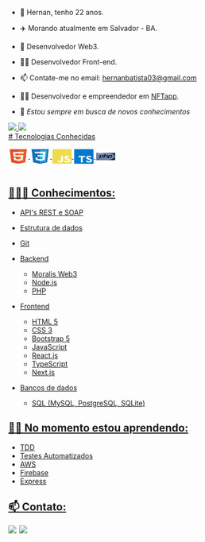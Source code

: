- 👨‍ ‍Hernan, tenho 22 anos.
- ✈️ Morando atualmente em Salvador - BA.
- 🌱 Desenvolvedor Web3.
- 👨‍🎓 Desenvolvedor Front-end.
- 📫 Contate-me no email: hernanbatista03@gmail.com

- 👨‍💻 Desenvolvedor e empreendedor em <a href="https://nftapp.finance/">NFTapp</a>.
- 🚀 *Estou sempre em busca de novos conhecimentos*

 <div>
  <a href="https://github.com/hernanb13">
  <img height="160em" src="https://github-readme-stats.vercel.app/api?username=HernanBatista&show_icons=true&theme=radical&include_all_commits=true&count_private=true"/>
  <img height="160em" src="https://github-readme-stats.vercel.app/api/top-langs/?username=HernanBatista&layout=compact&langs_count=7&theme=radical"/>
 </div>
# Tecnologias Conhecidas
  <div style="display: inline_block"><br>
   <img align="center" alt="HTML" height="30" width="40" src="https://raw.githubusercontent.com/devicons/devicon/master/icons/html5/html5-original.svg">
   <img align="center" alt="CSS" height="30" width="40" src="https://raw.githubusercontent.com/devicons/devicon/master/icons/css3/css3-original.svg">
   <img align="center" alt="-Js" height="30" width="40" src="https://raw.githubusercontent.com/devicons/devicon/master/icons/javascript/javascript-plain.svg">
   <img align="center" alt="typescript" height="30" width="40" src="https://raw.githubusercontent.com/devicons/devicon/master/icons/typescript/typescript-original.svg">
   <img align="center" alt="PHP7" height="30" width="40" src="https://raw.githubusercontent.com/devicons/devicon/master/icons/php/php-original.svg">
    </div>
   <br>


##  👨🏽‍💻 Conhecimentos: 
- API's REST e SOAP
- Estrutura de dados
- Git
- Backend
  - Moralis Web3
  - Node.js
  - PHP

- Frontend
  - HTML 5
  - CSS 3
  - Bootstrap 5
  - JavaScript
  - React.js
  - TypeScript
  - Next.js
 
- Bancos de dados
  - SQL (MySQL, PostgreSQL, SQLite)

## 👨‍🎓 No momento estou aprendendo: 
 
- TDD
- Testes Automatizados
- AWS
- Firebase
- Express

## 📫 Contato: 
<div>
<a href="https://www.linkedin.com/in/hernan-batista-6b2052206">
  <img align="left" width="22px" src="https://cdn.jsdelivr.net/npm/simple-icons@v3/icons/linkedin.svg" />
<a href="mailto:hernanbatista03@gmail.com">
  <img align="left" width="22px" src="https://cdn.jsdelivr.net/npm/simple-icons@3.12.4/icons/gmail.svg" />
</div>
